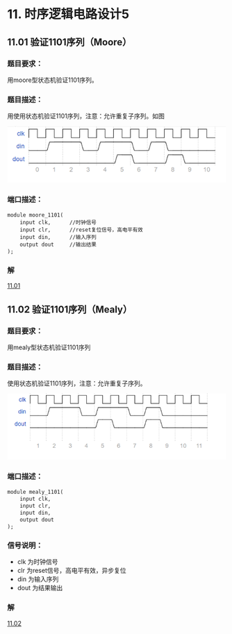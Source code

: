 # 11. 时序逻辑电路设计5

## 11.01 验证1101序列（Moore）

### 题目要求：

用moore型状态机验证1101序列。

### 题目描述：

用使用状态机验证1101序列，注意：允许重复子序列。如图

![11.01](./01/11.01.png)

### 端口描述：
```
module moore_1101(
	input clk,		//时钟信号
	input clr,		//reset复位信号，高电平有效
	input din,		//输入序列
	output dout		//输出结果
);
```

### 解

[11.01](./01/Main.v)


## 11.02 验证1101序列（Mealy）

### 题目要求：

用mealy型状态机验证1101序列

### 题目描述：

使用状态机验证1101序列，注意：允许重复子序列。

![11.02](./02/11.02.png)

### 端口描述：
```
module mealy_1101(
    input clk,
    input clr,
    input din,
    output dout
);
```

### 信号说明：
- clk 为时钟信号
- clr 为reset信号，高电平有效，异步复位
- din 为输入序列
- dout 为结果输出

### 解

[11.02](./02/Main.v)

